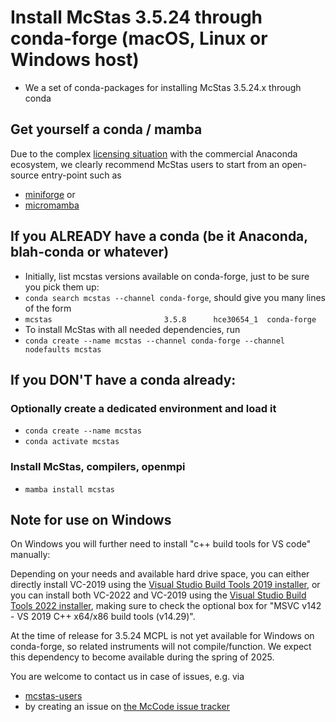 # Install McStas 3.5.24 through conda-forge (macOS, Linux or Windows host)

* We a set of conda-packages for installing McStas 3.5.24.x through conda

## Get yourself a conda / mamba
Due to the complex [licensing situation](https://discuss.scientific-python.org/t/response-to-anaconda-switch-to-paid-plans/1395) with the commercial Anaconda ecosystem, we clearly recommend McStas users to start from an open-source entry-point such as
* [miniforge](https://github.com/conda-forge/miniforge) or
* [micromamba](https://mamba.readthedocs.io/en/latest/user_guide/micromamba.html)

## If you ALREADY have a conda (be it Anaconda, blah-conda or whatever)
* Initially, list mcstas versions available on conda-forge, just to be sure you pick them up:
* ```conda search mcstas --channel conda-forge```, should give you many lines of the form
* ```mcstas                         3.5.8      hce30654_1  conda-forge   ```
* To install McStas with all needed dependencies, run
* ```conda create --name mcstas --channel conda-forge --channel nodefaults mcstas```

## If you DON'T have a conda already:

### Optionally create a dedicated environment and load it
* ```conda create --name mcstas ```
* ```conda activate mcstas```

### Install McStas, compilers, openmpi
* ```mamba install mcstas```

## Note for use on Windows
On Windows you will further need to install "c++ build tools for VS code" manually:

Depending on your needs and available hard drive space, you can either directly install VC-2019 using the [Visual Studio Build Tools 2019 installer](https://aka.ms/vs/16/release/vs_BuildTools.exe), or you can install both VC-2022 and VC-2019 using the [Visual Studio Build Tools 2022 installer](https://aka.ms/vs/17/release/vs_BuildTools.exe), making sure to check the optional box for "MSVC v142 - VS 2019 C++ x64/x86 build tools (v14.29)".

At the time of release for 3.5.24 MCPL is not yet available for Windows on conda-forge, so related instruments will not compile/function.
We expect this dependency to become available during the spring of 2025.

You are welcome to contact us in case of issues, e.g. via
*   [mcstas-users](mailto:mcstas-users@mcstas.org)
* by creating an issue on [the McCode issue tracker](https://github.com/McStasMcXtrace/McCode/issues)

